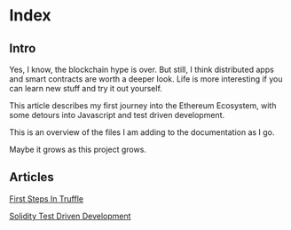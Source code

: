 # Index

## Intro
Yes, I know, the blockchain hype is over. But still, I think distributed apps and smart contracts are worth a deeper look. Life is more interesting if you can learn new stuff and try it out yourself. 

This article describes my first journey into the Ethereum Ecosystem, with some detours into Javascript and test driven development. 

This is an overview of the files I am adding to the documentation as I go. 

Maybe it grows as this project grows. 

## Articles

[First Steps In Truffle](10_firststeps.md)

[Solidity Test Driven Development](20_solidity_tdd.md)